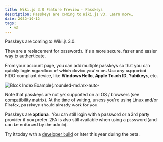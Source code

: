 ```yaml
---
title: Wiki.js 3.0 Feature Preview - Passkeys
description: Passkeys are coming to Wiki.js v3. Learn more…
date: 2023-10-13
tags:
  - v3
---
```


Passkeys are coming to Wiki.js 3.0.

They are a replacement for passwords. It's a more secure, faster and easier way to authenticate.

From your account page, you can add multiple passkeys so that you can quickly login regardless of which device you're on. Use any supported FIDO-compliant device, like **Windows Hello**, **Apple Touch ID**, **Yubikeys**, etc.

![Block Index Example](/img/blog-2023-v3-passkeys.png){.rounded-md.mx-auto}

Note that passkeys are not yet supported on all OS / browsers (see [compatibility matrix](https://caniuse.com/passkeys)). At the time of writing, unless you're using Linux and/or Firefox, passkeys should already work for you.

Passkeys are **optional**. You can still login with a password or a 3rd party provider if you prefer. 2FA is also still available when using a password (and can be enforced by the admin).

Try it today with a [developer build](https://github.com/requarks/wiki/tree/vega) or later this year during the beta.